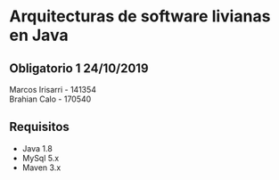 # Arquitecturas de software livianas en Java
## Obligatorio 1 24/10/2019
Marcos Irisarri - 141354\
Brahian Calo - 170540
## Requisitos
* Java 1.8 
* MySql 5.x
* Maven 3.x
